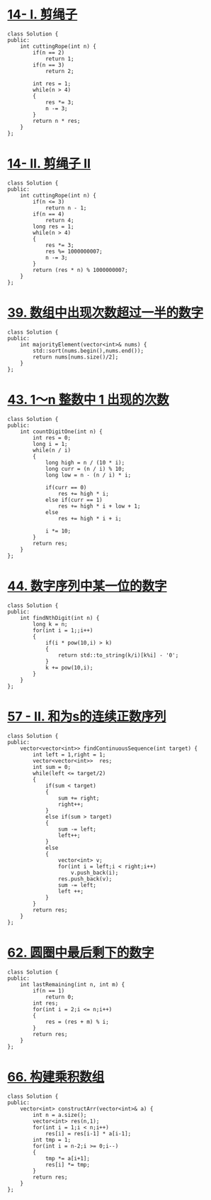 # [14- I. 剪绳子](https://leetcode-cn.com/problems/jian-sheng-zi-lcof/)

```
class Solution {
public:
    int cuttingRope(int n) {
        if(n == 2)
            return 1;
        if(n == 3)
            return 2;
        
        int res = 1;
        while(n > 4)
        {
            res *= 3;
            n -= 3;
        }
        return n * res;
    }
};
```

# [14- II. 剪绳子 II](https://leetcode-cn.com/problems/jian-sheng-zi-ii-lcof/)

```
class Solution {
public:
    int cuttingRope(int n) {
        if(n <= 3)
            return n - 1;
        if(n == 4)
            return 4;
        long res = 1;
        while(n > 4)
        {
            res *= 3;
            res %= 1000000007;
            n -= 3;
        }
        return (res * n) % 1000000007;
    }
};
```

# [39. 数组中出现次数超过一半的数字](https://leetcode-cn.com/problems/shu-zu-zhong-chu-xian-ci-shu-chao-guo-yi-ban-de-shu-zi-lcof/)

```
class Solution {
public:
    int majorityElement(vector<int>& nums) {
        std::sort(nums.begin(),nums.end());
        return nums[nums.size()/2];
    }
};
```

# [43. 1～n 整数中 1 出现的次数](https://leetcode-cn.com/problems/1nzheng-shu-zhong-1chu-xian-de-ci-shu-lcof/)

```
class Solution {
public:
    int countDigitOne(int n) {
        int res = 0;
        long i = 1;
        while(n / i)
        {
            long high = n / (10 * i);
            long curr = (n / i) % 10;
            long low = n - (n / i) * i;

            if(curr == 0)
                res += high * i;
            else if(curr == 1)
                res += high * i + low + 1;
            else
                res += high * i + i;
            
            i *= 10;
        }
        return res;
    }
};
```

# [44. 数字序列中某一位的数字](https://leetcode-cn.com/problems/shu-zi-xu-lie-zhong-mou-yi-wei-de-shu-zi-lcof/)

```
class Solution {
public:
    int findNthDigit(int n) {
        long k = n;
        for(int i = 1;;i++)
        {
            if(i * pow(10,i) > k)
            {
                return std::to_string(k/i)[k%i] - '0';
            }
            k += pow(10,i);
        }
    }
};
```

# [57 - II. 和为s的连续正数序列](https://leetcode-cn.com/problems/he-wei-sde-lian-xu-zheng-shu-xu-lie-lcof/)

```
class Solution {
public:
    vector<vector<int>> findContinuousSequence(int target) {
        int left = 1,right = 1;
        vector<vector<int>>  res;
		int sum = 0;
        while(left <= target/2)
        {
            if(sum < target)
			{
				sum += right;
				right++;		
			}
			else if(sum > target)
			{
				sum -= left;
				left++;	
			}
			else
			{
				vector<int> v;
				for(int i = left;i < right;i++)
					v.push_back(i);
				res.push_back(v);	
				sum -= left;
				left ++;	
			}			
        }
        return res;
    }
};
```

# [ 62. 圆圈中最后剩下的数字](https://leetcode-cn.com/problems/yuan-quan-zhong-zui-hou-sheng-xia-de-shu-zi-lcof/)

```
class Solution {
public:
    int lastRemaining(int n, int m) {
        if(n == 1)
            return 0;
        int res;
        for(int i = 2;i <= n;i++)
        {
            res = (res + m) % i;
        }
        return res;
    }
};
```

# [66. 构建乘积数组](https://leetcode-cn.com/problems/gou-jian-cheng-ji-shu-zu-lcof/)

```
class Solution {
public:
    vector<int> constructArr(vector<int>& a) {
        int n = a.size();
        vector<int> res(n,1);
        for(int i = 1;i < n;i++)
            res[i] = res[i-1] * a[i-1];
        int tmp = 1;
        for(int i = n-2;i >= 0;i--)
        {
            tmp *= a[i+1];
            res[i] *= tmp;
        }
        return res;
    }
};
```